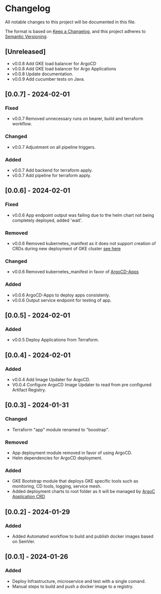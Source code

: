 # Changelog

All notable changes to this project will be documented in this file.

The format is based on [Keep a Changelog](https://keepachangelog.com/en/1.1.0/),
and this project adheres to [Semantic Versioning](https://semver.org/spec/v2.0.0.html).

## [Unreleased]

- v0.0.8 Add GKE load balancer for ArgoCD
- v0.0.8 Add GKE load balancer for Argo Applications
- v0.0.8 Update documentation.
- v0.0.9 Add cucumber tests on Java.

## [0.0.7] - 2024-02-01

### Fixed

- v0.0.7 Removed unnecessary runs on bearer, build and terraform workflow.

### Changed

- v0.0.7 Adjustment on all pipeline triggers.

### Added

- v0.0.7 Add backend for terraform apply.
- v0.0.7 Add pipeline for terraform apply.

## [0.0.6] - 2024-02-01

### Fixed

- v0.0.6 App endpoint output was failing due to the helm chart not being completely deployed, added 'wait'.

### Removed

- v0.0.6 Removed kubernetes_manifest as it does not support creation of CRDs during new deployment of GKE cluster [see here](https://github.com/hashicorp/terraform-provider-kubernetes/issues/1775)

### Changed

- v0.0.6 Removed kubernetes_manifest in favor of [ArgoCD-Apps](https://artifacthub.io/packages/helm/argo/argocd-apps)

### Added

- v0.0.6 ArgoCD-Apps to deploy apps consistenly.
- v0.0.6 Output service endpoint for testing of app.

## [0.0.5] - 2024-02-01

### Added

- v0.0.5 Deploy Applications from Terraform.

## [0.0.4] - 2024-02-01

### Added

- v0.0.4 Add Image Updater for ArgoCD.
- V0.0.4 Configure ArgoCD Image Updater to read from pre configured Artifact Registry.

## [0.0.3] - 2024-01-31

### Changed

- Terraform "app" module renamed to "boostrap".

### Removed

- App deployment module removed in favor of using ArgoCD.
- Helm dependencies for ArgoCD deployment.

### Added

- GKE Bootstrap module that deploys GKE specific tools such as monitoring, CD tools, logging, service mesh.
- Added deployment charts to root folder as it will be managed by [ArgoC Application CRD](https://nandhabalanmarimuthu.medium.com/argo-cd-applications-b1e5bcb3c6af)

## [0.0.2] - 2024-01-29

### Added

- Added Automated workflow to build and publish docker images based on SemVer.

## [0.0.1] - 2024-01-26

### Added

- Deploy Infrastructure, microservice and test with a single comand.
- Manual steps to build and push a docker image to a registry.
